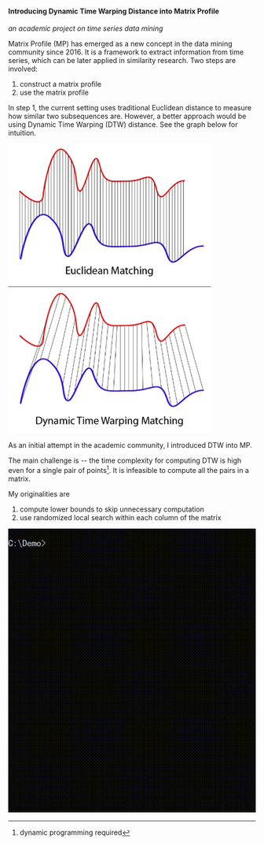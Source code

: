 #### Introducing Dynamic Time Warping Distance into Matrix Profile

*an academic project on time series data mining*

Matrix Profile (MP) has emerged as a new concept in the data mining community since 2016. It is a framework to extract information from time series, which can be later applied in similarity research. Two steps are involved:

1. construct a matrix profile
2. use the matrix profile

In step 1, the current setting uses traditional Euclidean distance to measure how similar two subsequences are. However, a better approach would be using Dynamic Time Warping (DTW) distance. See the graph below for intuition.

![dtw](image\dtw.png)



As an initial attempt in the academic community, I introduced DTW into MP.

The main challenge is -- the time complexity for computing DTW is high even for a single pair of points[^*]. It is infeasible to compute all the pairs in a matrix.

My originalities are

1. compute lower bounds to skip unnecessary computation
2. use randomized local search within each column of the matrix

[^*]: dynamic programming required

![demo](image/demo.gif)